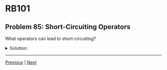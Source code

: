 # RB101
## Problem 85: Short-Circuiting Operators

What operators can lead to short-circuiting?

<details>
<summary>Solution:</summary>

The `&&` and `||` logical operators can lead to short-circuiting.

- For `&&`: If the first operand is falsy, the second operand is not evaluated
- For `||`: If the first operand is truthy, the second operand is not evaluated

Examples:
```ruby
# Short-circuiting with &&:
result = false && puts("This won't print")  # puts is never called

result = nil && expensive_method()  # expensive_method is never called

# Short-circuiting with ||:
result = true || puts("This won't print")  # puts is never called

result = "hello" || expensive_method()  # expensive_method is never called

# When short-circuit doesn't happen:
result = true && puts("This WILL print")   # puts is called
result = false || puts("This WILL print")  # puts is called
```

**Practical use:**
```ruby
# Avoid errors with &&:
user && user.name  # Only calls .name if user is not nil

# Default values with ||:
name = user_input || "Guest"  # Use "Guest" if user_input is falsy
```

**Collection methods that short-circuit:**

Some collection methods are also implemented to short-circuit:

```ruby
# any? stops at the first truthy value:
[false, false, true, false].any? { |val| val }  # Stops at true

# all? stops at the first falsy value:
[true, true, false, true].all? { |val| val }  # Stops at false

# find stops at the first match:
[1, 2, 3, 4, 5].find { |n| n > 3 }  # Stops at 4, doesn't check 5
```

**Note about `and` and `or`:**

Ruby also has `and` and `or` keywords (different from `&&` and `||`):
```ruby
# These also short-circuit but have lower precedence
result = true or false  # Same behavior as ||
result = true and false  # Same behavior as &&
```

</details>

---

[Previous](084.md) | [Next](086.md)

